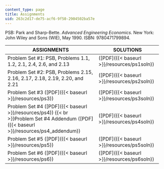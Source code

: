 ```yaml
---
content_type: page
title: Assignments
uid: 263c2d17-de75-acf6-9f50-2904502ba57e
---
```


PSB: Park and Sharp-Bette. _Advanced Engineering Economics_. New York: John Wiley and Sons (WIE), May 1990. ISBN: 9780471799894.

| ASSIGNMENTS | SOLUTIONS |
| --- | --- |
| Problem Set #1: PSB, Problems 1.1, 1.2, 2.1, 2.4, 2.6, and 2.13 | ([PDF]({{< baseurl >}}/resources/ps1soln)) |
| Problem Set #2: PSB, Problems 2.15, 2.16, 2.17, 2.18, 2.19, 2.20, and 2.21 | ([PDF]({{< baseurl >}}/resources/ps2soln)) |
| Problem Set #3 ([PDF]({{< baseurl >}}/resources/ps3)) | ([PDF]({{< baseurl >}}/resources/ps3soln)) |
| Problem Set #4 ([PDF]({{< baseurl >}}/resources/ps4))  {{< br >}}Problem Set #4 Addendum ([PDF]({{< baseurl >}}/resources/ps4_addendum)) | ([PDF]({{< baseurl >}}/resources/ps4soln)) |
| Problem Set #5 ([PDF]({{< baseurl >}}/resources/ps5)) | ([PDF]({{< baseurl >}}/resources/ps5soln)) |
| Problem Set #6 ([PDF]({{< baseurl >}}/resources/ps6)) | ([PDF]({{< baseurl >}}/resources/ps6soln))